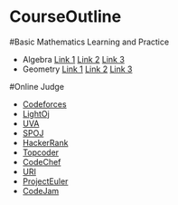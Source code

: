 # CourseOutline

#Basic Mathematics Learning and Practice
 + Algebra
   [Link 1](https://brilliant.org/math/algebra/algebraic-expressions)
   [Link 2](https://schoolyourself.org/learn)
   [Link 3](https://www.khanacademy.org/math/algebra-basics)
 + Geometry
   [Link 1](https://schoolyourself.org/learn)
   [Link 2](https://brilliant.org/math/geometry/geometric-measurement)
   [Link 3](https://www.khanacademy.org/math/geometry)

#Online Judge
 + [Codeforces](https://www.codeforces.com)  
 + [LightOj](https://www.lightoj.com)  
 + [UVA](https://www.uva.onlinejudge.org)  
 + [SPOJ](https://www.spoj.com)  
 + [HackerRank](https://www.hackerrank.com)  
 + [Topcoder](https://www.topcoder.com)  
 + [CodeChef](https://www.codechef.com)  
 + [URI](https://www.urionlinejudge.com.br)  
 + [ProjectEuler](https://www.projecteuler.net)  
 + [CodeJam](https://code.google.com/codejam)  

